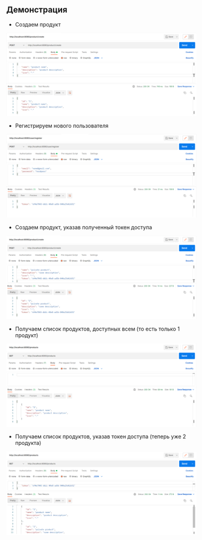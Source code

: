 ## Демонстрация

- Создаем продукт

![post without token](https://github.com/IdeaSeeker/NetworkCourse/blob/main/RestService2/example/post-wt.png)

- Регистрируем нового пользователя

![register user](https://github.com/IdeaSeeker/NetworkCourse/blob/main/RestService2/example/register.png)

- Создаем продукт, указав полученный токен доступа

![post with token](https://github.com/IdeaSeeker/NetworkCourse/blob/main/RestService2/example/post-t.png)

- Получаем список продуктов, доступных всем (то есть только 1 продукт)

![getAll without token](https://github.com/IdeaSeeker/NetworkCourse/blob/main/RestService2/example/get-all-wt.png)

- Получаем список продуктов, указав токен доступа (теперь уже 2 продукта)

![getAll without token](https://github.com/IdeaSeeker/NetworkCourse/blob/main/RestService2/example/get-all-t.png)